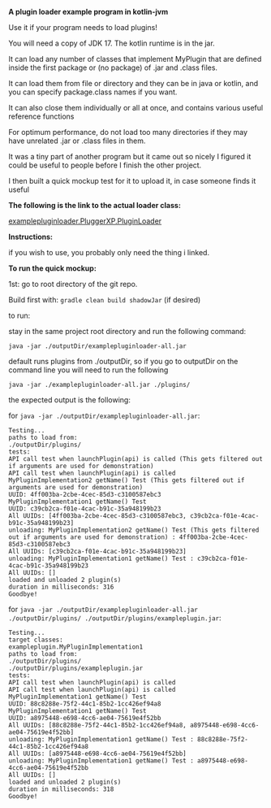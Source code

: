 **A plugin loader example program in kotlin-jvm**

Use it if your program needs to load plugins!

You will need a copy of JDK 17. The kotlin runtime is in the jar.

It can load any number of classes that implement MyPlugin that are defined inside the first package or (no package) of .jar and .class files.

It can load them from file or directory and they can be in java or kotlin, and you can specify package.class names if you want.

It can also close them individually or all at once, and contains various useful reference functions

For optimum performance, do not load too many directories if they may have unrelated .jar or .class files in them.

It was a tiny part of another program but it came out so nicely I figured it could be useful to people before I finish the other project.

I then built a quick mockup test for it to upload it, in case someone finds it useful

**The following is the link to the actual loader class:**

[examplepluginloader.PluggerXP.PluginLoader](examplepluginloader/src/main/kotlin/examplepluginloader/PluggerXP/PluginLoader.kt)

**Instructions:**

if you wish to use, you probably only need the thing i linked.

**To run the quick mockup:**

1st: go to root directory of the git repo.

Build first with: ```gradle clean build shadowJar``` (if desired)

to run:

stay in the same project root directory and run the following command:

```java -jar ./outputDir/examplepluginloader-all.jar```

default runs plugins from ./outputDir, so if you go to outputDir on the command line you will need to run the following

```java -jar ./examplepluginloader-all.jar ./plugins/```

the expected output is the following:

for ```java -jar ./outputDir/examplepluginloader-all.jar```:
```
Testing...
paths to load from:
./outputDir/plugins/
tests:
API call test when launchPlugin(api) is called (This gets filtered out if arguments are used for demonstration)
API call test when launchPlugin(api) is called
MyPluginImplementation2 getName() Test (This gets filtered out if arguments are used for demonstration)
UUID: 4ff003ba-2cbe-4cec-85d3-c3100587ebc3
MyPluginImplementation1 getName() Test
UUID: c39cb2ca-f01e-4cac-b91c-35a948199b23
All UUIDs: [4ff003ba-2cbe-4cec-85d3-c3100587ebc3, c39cb2ca-f01e-4cac-b91c-35a948199b23]
unloading: MyPluginImplementation2 getName() Test (This gets filtered out if arguments are used for demonstration) : 4ff003ba-2cbe-4cec-85d3-c3100587ebc3
All UUIDs: [c39cb2ca-f01e-4cac-b91c-35a948199b23]
unloading: MyPluginImplementation1 getName() Test : c39cb2ca-f01e-4cac-b91c-35a948199b23
All UUIDs: []
loaded and unloaded 2 plugin(s)
duration in milliseconds: 316
Goodbye!
```

for ```java -jar ./outputDir/examplepluginloader-all.jar ./outputDir/plugins/ ./outputDir/plugins/exampleplugin.jar```:
```
Testing...
target classes:
exampleplugin.MyPluginImplementation1
paths to load from:
./outputDir/plugins/
./outputDir/plugins/exampleplugin.jar
tests:
API call test when launchPlugin(api) is called
API call test when launchPlugin(api) is called
MyPluginImplementation1 getName() Test
UUID: 88c8288e-75f2-44c1-85b2-1cc426ef94a8
MyPluginImplementation1 getName() Test
UUID: a8975448-e698-4cc6-ae04-75619e4f52bb
All UUIDs: [88c8288e-75f2-44c1-85b2-1cc426ef94a8, a8975448-e698-4cc6-ae04-75619e4f52bb]
unloading: MyPluginImplementation1 getName() Test : 88c8288e-75f2-44c1-85b2-1cc426ef94a8
All UUIDs: [a8975448-e698-4cc6-ae04-75619e4f52bb]
unloading: MyPluginImplementation1 getName() Test : a8975448-e698-4cc6-ae04-75619e4f52bb
All UUIDs: []
loaded and unloaded 2 plugin(s)
duration in milliseconds: 318
Goodbye!
```